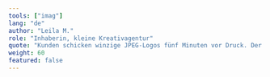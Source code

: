 ```yaml
---
tools: ["imag"]
lang: "de"
author: "Leila M."
role: "Inhaberin, kleine Kreativagentur"
quote: "Kunden schicken winzige JPEG-Logos fünf Minuten vor Druck. Der Upscaler liefert saubere Kanten für A3 – keine Treppchen. Wir jagen nicht mehr panisch der ›Originaldatei‹ hinterher."
weight: 60
featured: false
---
```

